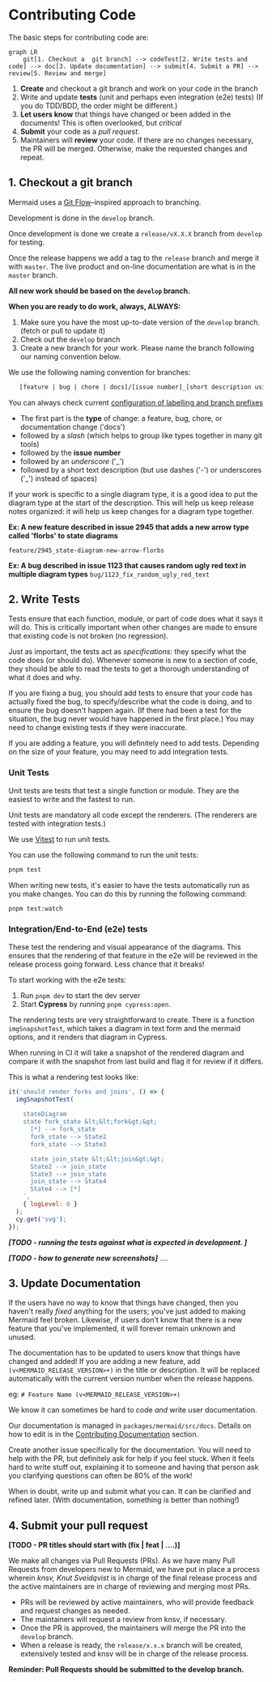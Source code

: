 # Contributing Code

The basic steps for contributing code are:

```mermaid
graph LR
    git[1. Checkout a  git branch] --> codeTest[2. Write tests and code] --> doc[3. Update documentation] --> submit[4. Submit a PR] --> review[5. Review and merge]
```

1. **Create** and checkout a git branch and work on your code in the branch
2. Write and update **tests** (unit and perhaps even integration (e2e) tests) (If you do TDD/BDD, the order might be different.)
3. **Let users know** that things have changed or been added in the documents! This is often overlooked, but _critical_
4. **Submit** your code as a _pull request_.
5. Maintainers will **review** your code. If there are no changes necessary, the PR will be merged. Otherwise, make the requested changes and repeat.

## 1. Checkout a git branch

Mermaid uses a [Git Flow](https://guides.github.com/introduction/flow/)–inspired approach to branching.

Development is done in the `develop` branch.

Once development is done we create a `release/vX.X.X` branch from `develop` for testing.

Once the release happens we add a tag to the `release` branch and merge it with `master`. The live product and on-line documentation are what is in the `master` branch.

**All new work should be based on the `develop` branch.**

**When you are ready to do work, always, ALWAYS:**

1. Make sure you have the most up-to-date version of the `develop` branch. (fetch or pull to update it)
2. Check out the `develop` branch
3. Create a new branch for your work. Please name the branch following our naming convention below.

We use the following naming convention for branches:

```txt
   [feature | bug | chore | docs]/[issue number]_[short description using dashes ('-') or underscores ('_') instead of spaces]
```

You can always check current [configuration of labelling and branch prefixes](https://github.com/mermaid-js/mermaid/blob/develop/.github/pr-labeler.yml)

- The first part is the **type** of change: a feature, bug, chore, or documentation change ('docs')
- followed by a _slash_ (which helps to group like types together in many git tools)
- followed by the **issue number**
- followed by an _underscore_ ('\_')
- followed by a short text description (but use dashes ('-') or underscores ('\_') instead of spaces)

If your work is specific to a single diagram type, it is a good idea to put the diagram type at the start of the description. This will help us keep release notes organized: it will help us keep changes for a diagram type together.

**Ex: A new feature described in issue 2945 that adds a new arrow type called 'florbs' to state diagrams**

`feature/2945_state-diagram-new-arrow-florbs`

**Ex: A bug described in issue 1123 that causes random ugly red text in multiple diagram types**
`bug/1123_fix_random_ugly_red_text`

## 2. Write Tests

Tests ensure that each function, module, or part of code does what it says it will do. This is critically
important when other changes are made to ensure that existing code is not broken (no regression).

Just as important, the tests act as _specifications:_ they specify what the code does (or should do).
Whenever someone is new to a section of code, they should be able to read the tests to get a thorough understanding of what it does and why.

If you are fixing a bug, you should add tests to ensure that your code has actually fixed the bug, to specify/describe what the code is doing, and to ensure the bug doesn't happen again.
(If there had been a test for the situation, the bug never would have happened in the first place.)
You may need to change existing tests if they were inaccurate.

If you are adding a feature, you will definitely need to add tests. Depending on the size of your feature, you may need to add integration tests.

### Unit Tests

Unit tests are tests that test a single function or module. They are the easiest to write and the fastest to run.

Unit tests are mandatory all code except the renderers. (The renderers are tested with integration tests.)

We use [Vitest](https://vitest.dev) to run unit tests.

You can use the following command to run the unit tests:

```sh
pnpm test
```

When writing new tests, it's easier to have the tests automatically run as you make changes. You can do this by running the following command:

```sh
pnpm test:watch
```

### Integration/End-to-End (e2e) tests

These test the rendering and visual appearance of the diagrams.
This ensures that the rendering of that feature in the e2e will be reviewed in the release process going forward. Less chance that it breaks!

To start working with the e2e tests:

1. Run `pnpm dev` to start the dev server
2. Start **Cypress** by running `pnpm cypress:open`.

The rendering tests are very straightforward to create. There is a function `imgSnapshotTest`, which takes a diagram in text form and the mermaid options, and it renders that diagram in Cypress.

When running in CI it will take a snapshot of the rendered diagram and compare it with the snapshot from last build and flag it for review if it differs.

This is what a rendering test looks like:

```js
it('should render forks and joins', () => {
  imgSnapshotTest(
    `
    stateDiagram
    state fork_state &lt;&lt;fork&gt;&gt;
      [*] --> fork_state
      fork_state --> State2
      fork_state --> State3

      state join_state &lt;&lt;join&gt;&gt;
      State2 --> join_state
      State3 --> join_state
      join_state --> State4
      State4 --> [*]
    `,
    { logLevel: 0 }
  );
  cy.get('svg');
});
```

**_[TODO - running the tests against what is expected in development. ]_**

**_[TODO - how to generate new screenshots]_**
....

## 3. Update Documentation

If the users have no way to know that things have changed, then you haven't really _fixed_ anything for the users; you've just added to making Mermaid feel broken.
Likewise, if users don't know that there is a new feature that you've implemented, it will forever remain unknown and unused.

The documentation has to be updated to users know that things have changed and added!
If you are adding a new feature, add `(v<MERMAID_RELEASE_VERSION>+)` in the title or description. It will be replaced automatically with the current version number when the release happens.

eg: `# Feature Name (v<MERMAID_RELEASE_VERSION>+)`

We know it can sometimes be hard to code _and_ write user documentation.

Our documentation is managed in `packages/mermaid/src/docs`. Details on how to edit is in the [Contributing Documentation](#contributing-documentation) section.

Create another issue specifically for the documentation.
You will need to help with the PR, but definitely ask for help if you feel stuck.
When it feels hard to write stuff out, explaining it to someone and having that person ask you clarifying questions can often be 80% of the work!

When in doubt, write up and submit what you can. It can be clarified and refined later. (With documentation, something is better than nothing!)

## 4. Submit your pull request

**[TODO - PR titles should start with (fix | feat | ....)]**

We make all changes via Pull Requests (PRs). As we have many Pull Requests from developers new to Mermaid, we have put in place a process wherein _knsv, Knut Sveidqvist_ is in charge of the final release process and the active maintainers are in charge of reviewing and merging most PRs.

- PRs will be reviewed by active maintainers, who will provide feedback and request changes as needed.
- The maintainers will request a review from knsv, if necessary.
- Once the PR is approved, the maintainers will merge the PR into the `develop` branch.
- When a release is ready, the `release/x.x.x` branch will be created, extensively tested and knsv will be in charge of the release process.

**Reminder: Pull Requests should be submitted to the develop branch.**
